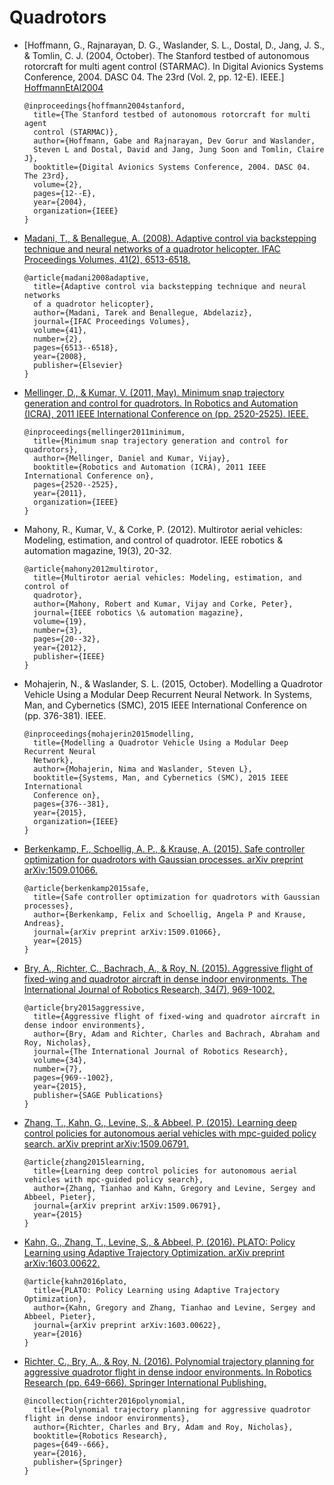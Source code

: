 # Quadrotors

- [Hoffmann, G., Rajnarayan, D. G., Waslander, S. L., Dostal, D., Jang, 
  J. S., & Tomlin, C. J. (2004, October). The Stanford testbed of autonomous 
  rotorcraft for multi agent control (STARMAC). In Digital Avionics Systems 
  Conference, 2004. DASC 04. The 23rd (Vol. 2, pp. 12-E). IEEE.]
  [HoffmannEtAl2004]

  ```
  @inproceedings{hoffmann2004stanford,
    title={The Stanford testbed of autonomous rotorcraft for multi agent 
    control (STARMAC)},
    author={Hoffmann, Gabe and Rajnarayan, Dev Gorur and Waslander, 
    Steven L and Dostal, David and Jang, Jung Soon and Tomlin, Claire J},
    booktitle={Digital Avionics Systems Conference, 2004. DASC 04. The 23rd},
    volume={2},
    pages={12--E},
    year={2004},
    organization={IEEE}
  }
  ```

- [Madani, T., & Benallegue, A. (2008). Adaptive control via backstepping 
  technique and neural networks of a quadrotor helicopter. IFAC Proceedings 
  Volumes, 41(2), 6513-6518.][MadaniBenallegue2008]

  ```
  @article{madani2008adaptive,
    title={Adaptive control via backstepping technique and neural networks 
    of a quadrotor helicopter},
    author={Madani, Tarek and Benallegue, Abdelaziz},
    journal={IFAC Proceedings Volumes},
    volume={41},
    number={2},
    pages={6513--6518},
    year={2008},
    publisher={Elsevier}
  }
  ```
  
- [Mellinger, D., & Kumar, V. (2011, May). Minimum snap trajectory generation and control for quadrotors. In Robotics and Automation (ICRA), 2011 IEEE International Conference on (pp. 2520-2525). IEEE.][MellingerKumar2011]

  ```
  @inproceedings{mellinger2011minimum,
    title={Minimum snap trajectory generation and control for quadrotors},
    author={Mellinger, Daniel and Kumar, Vijay},
    booktitle={Robotics and Automation (ICRA), 2011 IEEE International Conference on},
    pages={2520--2525},
    year={2011},
    organization={IEEE}
  }
  ```

- Mahony, R., Kumar, V., & Corke, P. (2012). Multirotor aerial vehicles:
  Modeling, estimation, and control of quadrotor. IEEE robotics & automation
  magazine, 19(3), 20-32.
  
  ```
  @article{mahony2012multirotor,
    title={Multirotor aerial vehicles: Modeling, estimation, and control of
    quadrotor},
    author={Mahony, Robert and Kumar, Vijay and Corke, Peter},
    journal={IEEE robotics \& automation magazine},
    volume={19},
    number={3},
    pages={20--32},
    year={2012},
    publisher={IEEE}
  }
  ```
  
- Mohajerin, N., & Waslander, S. L. (2015, October). Modelling a Quadrotor
  Vehicle Using a Modular Deep Recurrent Neural Network. In Systems, Man, and
  Cybernetics (SMC), 2015 IEEE International Conference on (pp. 376-381). IEEE.

  ```
  @inproceedings{mohajerin2015modelling,
    title={Modelling a Quadrotor Vehicle Using a Modular Deep Recurrent Neural
    Network},
    author={Mohajerin, Nima and Waslander, Steven L},
    booktitle={Systems, Man, and Cybernetics (SMC), 2015 IEEE International
    Conference on},
    pages={376--381},
    year={2015},
    organization={IEEE}
  }
  ```
  
- [Berkenkamp, F., Schoellig, A. P., & Krause, A. (2015). Safe controller optimization for quadrotors with Gaussian processes. arXiv preprint arXiv:1509.01066.][BerkenkampEtAl2015]

  ```
  @article{berkenkamp2015safe,
    title={Safe controller optimization for quadrotors with Gaussian processes},
    author={Berkenkamp, Felix and Schoellig, Angela P and Krause, Andreas},
    journal={arXiv preprint arXiv:1509.01066},
    year={2015}
  }
  ```

- [Bry, A., Richter, C., Bachrach, A., & Roy, N. (2015). Aggressive flight of fixed-wing and quadrotor aircraft in dense indoor environments. The International Journal of Robotics Research, 34(7), 969-1002.][BryEtAl2015]

  ```
  @article{bry2015aggressive,
    title={Aggressive flight of fixed-wing and quadrotor aircraft in dense indoor environments},
    author={Bry, Adam and Richter, Charles and Bachrach, Abraham and Roy, Nicholas},
    journal={The International Journal of Robotics Research},
    volume={34},
    number={7},
    pages={969--1002},
    year={2015},
    publisher={SAGE Publications}
  }
  ```

- [Zhang, T., Kahn, G., Levine, S., & Abbeel, P. (2015). Learning deep control policies for autonomous aerial vehicles with mpc-guided policy search. arXiv preprint arXiv:1509.06791.][ZhangEtAl2015]

  ```
  @article{zhang2015learning,
    title={Learning deep control policies for autonomous aerial vehicles with mpc-guided policy search},
    author={Zhang, Tianhao and Kahn, Gregory and Levine, Sergey and Abbeel, Pieter},
    journal={arXiv preprint arXiv:1509.06791},
    year={2015}
  }
  ```
  
- [Kahn, G., Zhang, T., Levine, S., & Abbeel, P. (2016). PLATO: Policy Learning using Adaptive Trajectory Optimization. arXiv preprint arXiv:1603.00622.][KahnEtAl2016]

  ```
  @article{kahn2016plato,
    title={PLATO: Policy Learning using Adaptive Trajectory Optimization},
    author={Kahn, Gregory and Zhang, Tianhao and Levine, Sergey and Abbeel, Pieter},
    journal={arXiv preprint arXiv:1603.00622},
    year={2016}
  }
  ```
  
- [Richter, C., Bry, A., & Roy, N. (2016). Polynomial trajectory planning for aggressive quadrotor flight in dense indoor environments. In Robotics Research (pp. 649-666). Springer International Publishing.][RichterRoy2016]

  ```
  @incollection{richter2016polynomial,
    title={Polynomial trajectory planning for aggressive quadrotor flight in dense indoor environments},
    author={Richter, Charles and Bry, Adam and Roy, Nicholas},
    booktitle={Robotics Research},
    pages={649--666},
    year={2016},
    publisher={Springer}
  }
  ```
  
  
[HoffmannEtAl2004]: https://people.eecs.berkeley.edu/~tomlin/papers/conferences/hrwdjt04_dasc.pdf
[MadaniBenallegue2008]: http://www.nt.ntnu.no/users/skoge/prost/proceedings/ifac2008/data/papers/1353.pdf
[MellingerKumar2011]: http://www-personal.acfr.usyd.edu.au/spns/cdm/papers/Mellinger.pdf
[BerkenkampEtAl2015]: http://www.dynsyslab.org/wp-content/papercite-data/pdf/berkenkamp-icra16.pdf
[BryEtAl2015]: https://groups.csail.mit.edu/rrg/papers/BryIJRR15.pdf
[ZhangEtAl2015]: https://arxiv.org/pdf/1509.06791v2.pdf
[KahnEtAl2016]: https://arxiv.org/pdf/1603.00622.pdf
[RichterRoy2016]: https://www.semanticscholar.org/paper/Polynomial-Trajectory-Planning-for-Aggressive-Richter-Bry/2376078d13761387cabb933798b93a706c2ea7ef/pdf
